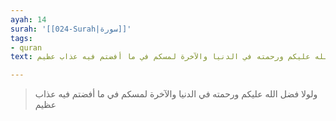 ```yaml
---
ayah: 14
surah: '[[024-Surah|سورة]]'
tags:
- quran
text: ولولا فضل الله عليكم ورحمته في الدنيا والآخرة لمسكم في ما أفضتم فيه عذاب عظيم

---
```

> ولولا فضل الله عليكم ورحمته في الدنيا والآخرة لمسكم في ما أفضتم فيه عذاب عظيم
